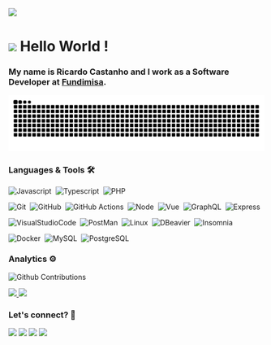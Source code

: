 ![](http://estruyf-github.azurewebsites.net/api/VisitorHit?user=ricardocastanho&repo=ricardocastanho&countColorcountColor)

<h1><img src="https://emojis.slackmojis.com/emojis/images/1531849430/4246/blob-sunglasses.gif?1531849430" width="30"/> Hello World ! </h1>

### My name is Ricardo Castanho and I work as a Software Developer at [Fundimisa](https://www.fundimisa.com.br/).

![Snake animation](https://github.com/ricardocastanho/ricardocastanho/blob/output/github-contribution-grid-snake.svg)

### Languages & Tools 🛠  
![Javascript](https://img.shields.io/badge/-Javascript-05122A?style=flat&logo=javascript)&nbsp;
![Typescript](https://img.shields.io/badge/-Typescript-05122A?style=flat&logo=typescript)&nbsp;
![PHP](https://img.shields.io/badge/-PHP-05122A?style=flat&logo=php)&nbsp;

![Git](https://img.shields.io/badge/-Git-05122A?style=flat&logo=git)&nbsp;
![GitHub](https://img.shields.io/badge/-GitHub-05122A?style=flat&logo=github)&nbsp;
![GitHub Actions](https://img.shields.io/badge/GitHub%20Actions%20-05122A?style=flat&logo=github-actions&logoColor=white)&nbsp;
![Node](https://img.shields.io/badge/-Node-05122A?style=flat&logo=node-js)&nbsp;
![Vue](https://img.shields.io/badge/-Vue-05122A?style=flat&logo=vue_js)&nbsp;
![GraphQL](https://img.shields.io/badge/-GraphQL-05122A?style=flat&logo=graphql)&nbsp;
![Express](https://img.shields.io/badge/-Express-05122A?style=flat&logo=express)&nbsp;

![VisualStudioCode](https://img.shields.io/badge/-VisualStudioCode-05122A?style=flat&logo=visual-studio-code)&nbsp;
![PostMan](https://img.shields.io/badge/-PostMan-05122A?style=flat&logo=postman)&nbsp;
![Linux](https://img.shields.io/badge/-Linux-05122A?style=flat&logo=linux)&nbsp;
![DBeavier](https://img.shields.io/badge/-DBeaver-05122A?style=flat&logo=dbeaver)&nbsp;
![Insomnia](https://img.shields.io/badge/-Insomnia-05122A?style=flat&logo=insomnia)&nbsp;

![Docker](https://img.shields.io/badge/-Docker-05122A?style=flat&logo=docker)&nbsp;
![MySQL](https://img.shields.io/badge/-MySQL-05122A?style=flat&logo=mysql)&nbsp;
![PostgreSQL](https://img.shields.io/badge/-PostgreSQL-05122A?style=flat&logo=postgresql)&nbsp;


### Analytics ⚙️

![Github Contributions](https://github-readme-streak-stats.herokuapp.com/?user=ricardocastanho&hide_border=true)

<p align="left">
<a href="https://github.com/ricardocastanho">
  <img height="180em" src="https://github-readme-stats.vercel.app/api/?username=ricardocastanho&count_private=true&show_icons=true"/>
  <img height="180em" src="https://github-readme-stats.vercel.app/api/top-langs/?username=ricardocastanho&layout=compact&langs_count=8"/>
</a>
</p>

### Let's connect? 🤝

<p align="left">

<a href="https://www.linkedin.com/in/castanhoricardo/"><img src="https://img.shields.io/badge/-LinkedIn-0077B5?style=flat&logo=Linkedin&logoColor=white"/></a>
<a href="https://www.facebook.com/ucastanho/"><img src="https://img.shields.io/badge/-Facebook-1877F2?style=flat&logo=facebook&logoColor=white"/></a>
<a href="https://medium.com/@ricardosoares632"><img src="https://img.shields.io/badge/-Medium-%2312100E?style=flat&logo=medium&logoColor=white"/></a>
<a href="mailto:ricardosoares632@gmail.com"><img src="https://img.shields.io/badge/-ricardosoares632@gmail.com-D14836?style=flat&logo=Gmail&logoColor=white"/></a>
</p>